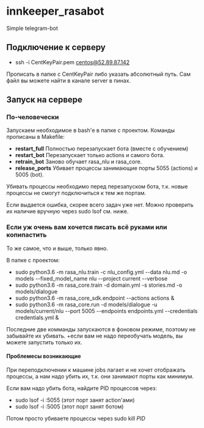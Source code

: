 # innkeeper_rasabot
Simple telegram-bot

## Подключение к серверу

 - ssh -i CentKeyPair.pem centos@52.89.87.142

Прописать в папке с CentKeyPair либо указать абсолютный путь. Сам файл вы можете найти в канале server в пинах.

## Запуск на сервере
### По-человечески
Запускаем необходимое в bash'е в папке с проектом.
Команды прописаны в Makefile:
 - **restart_full**
  Полностью перезапускает бота (вместе с обучением)
 - **restart_bot**
  Перезапускает только actions и самого бота.
 - **retrain_bot**
  Заново обучает rasa_nlu и rasa_core.
 - **release_ports**
  Убивает процессы занимающие порты 5055 (actions) и 5005 (bot). 
  
Убивать процессы необходимо перед перезапуском бота, т.к. новые процессы не смогут подключиться к тем же портам.

Если выдается ошибка, скорее всего задач уже нет. Можно проверить их наличие вручную через sudo lsof см. ниже.

### Если уж очень вам хочется писать всё руками или копипастить
То же самое, что и выше, только явно.

В папке с проектом:
 - sudo python3.6 -m rasa_nlu.train -c nlu_config.yml --data nlu.md -o models --fixed_model_name nlu --project current --verbose
 - sudo python3.6 -m rasa_core.train -d domain.yml -s stories.md -o models/dialogue
 - sudo python3.6 -m rasa_core_sdk.endpoint --actions actions &
 - sudo python3.6 -m rasa_core.run -d models/dialogue -u models/current/nlu --port 5005 --endpoints endpoints.yml --credentials credentials.yml &

Последние две комманды запускаются в фоновом режиме, поэтому не забывайте их убивать. +если вам не надо переобучать модель, вы можете запустить только их.

#### Проблемесы возникающие 

При переподключении к машине jobs лагает и не хочет отображать процессы, а нам надо убить их, т.к. они занимают порты как минимум.

Если вам надо убить бота, найдите PID процессов через:

 - sudo lsof -i :5055 (этот порт занят action'ами)
 - sudo lsof -i :5005 (этот порт занят ботом)
 
 Потом просто убиваете процессы через sudo kill *PID*
